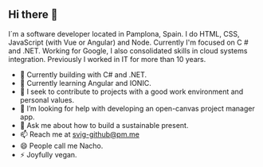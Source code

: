 ## Hi there 👋

I´m a software developer located in Pamplona, Spain. I do HTML, CSS, JavaScript (with Vue or Angular) and Node. Currently I'm focused on C # and .NET. Working for Google, I also consolidated skills in cloud systems integration. Previously I worked in IT for more than 10 years.

- 🔭 Currently building with C# and .NET.
- 🌱 Currently learning Angular and IONIC.
- 👯 I seek to contribute to projects with a good work environment and personal values.
- 🤔 I’m looking for help with developing an open-canvas project manager app. 
- 💬 Ask me about how to build a sustainable present.
- 📫 Reach me at svig-github@pm.me 
- 😄 People call me Nacho.
- ⚡ Joyfully vegan.

